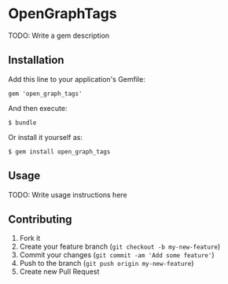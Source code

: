 # OpenGraphTags

TODO: Write a gem description

## Installation

Add this line to your application's Gemfile:

    gem 'open_graph_tags'

And then execute:

    $ bundle

Or install it yourself as:

    $ gem install open_graph_tags

## Usage

TODO: Write usage instructions here

## Contributing

1. Fork it
2. Create your feature branch (`git checkout -b my-new-feature`)
3. Commit your changes (`git commit -am 'Add some feature'`)
4. Push to the branch (`git push origin my-new-feature`)
5. Create new Pull Request
